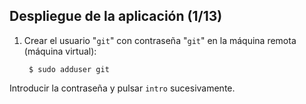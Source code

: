 ## Despliegue de la aplicación (1/13) ##

1. Crear el usuario "`git`" con contraseña "`git`" en la máquina remota (máquina virtual):

        $ sudo adduser git

Introducir la contraseña y pulsar `intro` sucesivamente.